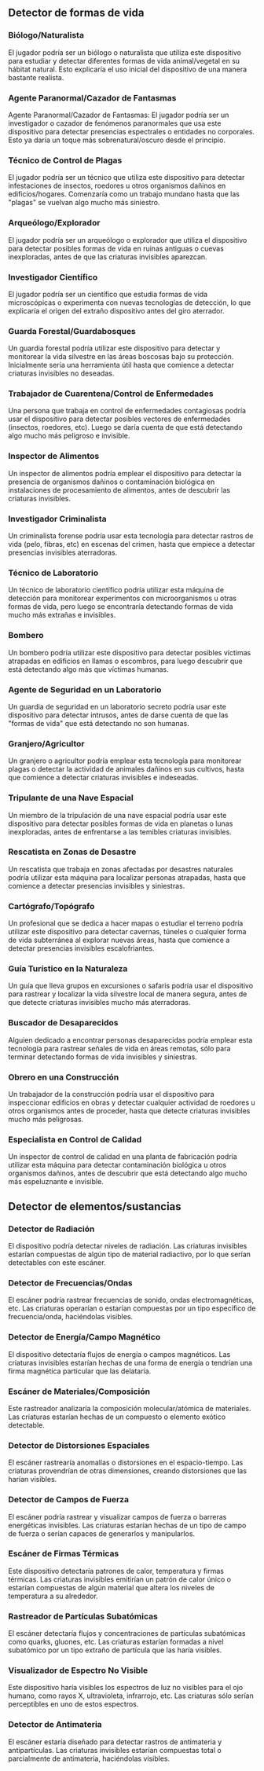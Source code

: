 ## Detector de formas de vida
### Biólogo/Naturalista
El jugador podría ser un biólogo o naturalista que utiliza este dispositivo para estudiar y detectar diferentes formas de vida animal/vegetal en su hábitat natural. Esto explicaría el uso inicial del dispositivo de una manera bastante realista.
### Agente Paranormal/Cazador de Fantasmas
Agente Paranormal/Cazador de Fantasmas: El jugador podría ser un investigador o cazador de fenómenos paranormales que usa este dispositivo para detectar presencias espectrales o entidades no corporales. Esto ya daría un toque más sobrenatural/oscuro desde el principio.
### Técnico de Control de Plagas
El jugador podría ser un técnico que utiliza este dispositivo para detectar infestaciones de insectos, roedores u otros organismos dañinos en edificios/hogares. Comenzaría como un trabajo mundano hasta que las "plagas" se vuelvan algo mucho más siniestro.
### Arqueólogo/Explorador
El jugador podría ser un arqueólogo o explorador que utiliza el dispositivo para detectar posibles formas de vida en ruinas antiguas o cuevas inexploradas, antes de que las criaturas invisibles aparezcan.
### Investigador Científico
El jugador podría ser un científico que estudia formas de vida microscópicas o experimenta con nuevas tecnologías de detección, lo que explicaría el origen del extraño dispositivo antes del giro aterrador.
### Guarda Forestal/Guardabosques
Un guardia forestal podría utilizar este dispositivo para detectar y monitorear la vida silvestre en las áreas boscosas bajo su protección. Inicialmente sería una herramienta útil hasta que comience a detectar criaturas invisibles no deseadas.
### Trabajador de Cuarentena/Control de Enfermedades
Una persona que trabaja en control de enfermedades contagiosas podría usar el dispositivo para detectar posibles vectores de enfermedades (insectos, roedores, etc). Luego se daría cuenta de que está detectando algo mucho más peligroso e invisible.
### Inspector de Alimentos
Un inspector de alimentos podría emplear el dispositivo para detectar la presencia de organismos dañinos o contaminación biológica en instalaciones de procesamiento de alimentos, antes de descubrir las criaturas invisibles.
### Investigador Criminalista
Un criminalista forense podría usar esta tecnología para detectar rastros de vida (pelo, fibras, etc) en escenas del crimen, hasta que empiece a detectar presencias invisibles aterradoras.
### Técnico de Laboratorio
Un técnico de laboratorio científico podría utilizar esta máquina de detección para monitorear experimentos con microorganismos u otras formas de vida, pero luego se encontraría detectando formas de vida mucho más extrañas e invisibles.
### Bombero
Un bombero podría utilizar este dispositivo para detectar posibles víctimas atrapadas en edificios en llamas o escombros, para luego descubrir que está detectando algo más que víctimas humanas.
### Agente de Seguridad en un Laboratorio
Un guardia de seguridad en un laboratorio secreto podría usar este dispositivo para detectar intrusos, antes de darse cuenta de que las "formas de vida" que está detectando no son humanas.
### Granjero/Agricultor
Un granjero o agricultor podría emplear esta tecnología para monitorear plagas o detectar la actividad de animales dañinos en sus cultivos, hasta que comience a detectar criaturas invisibles e indeseadas.
### Tripulante de una Nave Espacial
Un miembro de la tripulación de una nave espacial podría usar este dispositivo para detectar posibles formas de vida en planetas o lunas inexploradas, antes de enfrentarse a las temibles criaturas invisibles.
### Rescatista en Zonas de Desastre
Un rescatista que trabaja en zonas afectadas por desastres naturales podría utilizar esta máquina para localizar personas atrapadas, hasta que comience a detectar presencias invisibles y siniestras.
### Cartógrafo/Topógrafo
Un profesional que se dedica a hacer mapas o estudiar el terreno podría utilizar este dispositivo para detectar cavernas, túneles o cualquier forma de vida subterránea al explorar nuevas áreas, hasta que comience a detectar presencias invisibles escalofriantes.
### Guía Turístico en la Naturaleza
Un guía que lleva grupos en excursiones o safaris podría usar el dispositivo para rastrear y localizar la vida silvestre local de manera segura, antes de que detecte criaturas invisibles mucho más aterradoras.
### Buscador de Desaparecidos
Alguien dedicado a encontrar personas desaparecidas podría emplear esta tecnología para rastrear señales de vida en áreas remotas, sólo para terminar detectando formas de vida invisibles y siniestras.
### Obrero en una Construcción
Un trabajador de la construcción podría usar el dispositivo para inspeccionar edificios en obras y detectar cualquier actividad de roedores u otros organismos antes de proceder, hasta que detecte criaturas invisibles mucho más peligrosas.
### Especialista en Control de Calidad
Un inspector de control de calidad en una planta de fabricación podría utilizar esta máquina para detectar contaminación biológica u otros organismos dañinos, antes de descubrir que está detectando algo mucho más espeluznante e invisible.
## Detector de elementos/sustancias
### Detector de Radiación
El dispositivo podría detectar niveles de radiación. Las criaturas invisibles estarían compuestas de algún tipo de material radiactivo, por lo que serían detectables con este escáner.
### Detector de Frecuencias/Ondas
El escáner podría rastrear frecuencias de sonido, ondas electromagnéticas, etc. Las criaturas operarían o estarían compuestas por un tipo específico de frecuencia/onda, haciéndolas visibles.
### Detector de Energía/Campo Magnético
El dispositivo detectaría flujos de energía o campos magnéticos. Las criaturas invisibles estarían hechas de una forma de energía o tendrían una firma magnética particular que las delataría.
### Escáner de Materiales/Composición
Este rastreador analizaría la composición molecular/atómica de materiales. Las criaturas estarían hechas de un compuesto o elemento exótico detectable.
### Detector de Distorsiones Espaciales
El escáner rastrearía anomalías o distorsiones en el espacio-tiempo. Las criaturas provendrían de otras dimensiones, creando distorsiones que las harían visibles.
### Detector de Campos de Fuerza
El escáner podría rastrear y visualizar campos de fuerza o barreras energéticas invisibles. Las criaturas estarían hechas de un tipo de campo de fuerza o serían capaces de generarlos y manipularlos.
### Escáner de Firmas Térmicas
Este dispositivo detectaría patrones de calor, temperatura y firmas térmicas. Las criaturas invisibles emitirían un patrón de calor único o estarían compuestas de algún material que altera los niveles de temperatura a su alrededor.
### Rastreador de Partículas Subatómicas
El escáner detectaría flujos y concentraciones de partículas subatómicas como quarks, gluones, etc. Las criaturas estarían formadas a nivel subatómico por un tipo extraño de partícula que las haría visibles.
### Visualizador de Espectro No Visible
Este dispositivo haría visibles los espectros de luz no visibles para el ojo humano, como rayos X, ultravioleta, infrarrojo, etc. Las criaturas sólo serían perceptibles en uno de estos espectros.
### Detector de Antimateria
El escáner estaría diseñado para detectar rastros de antimateria y antipartículas. Las criaturas invisibles estarían compuestas total o parcialmente de antimateria, haciéndolas visibles.